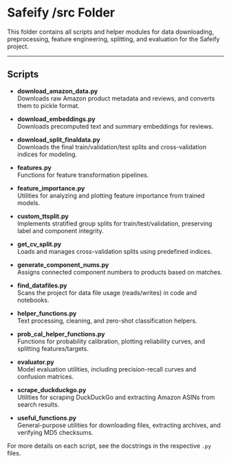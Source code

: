 # Safeify /src Folder

This folder contains all scripts and helper modules for data downloading, preprocessing, feature engineering, splitting, and evaluation for the Safeify project.

---

## Scripts

- **download_amazon_data.py**  
  Downloads raw Amazon product metadata and reviews, and converts them to pickle format.

- **download_embeddings.py**  
  Downloads precomputed text and summary embeddings for reviews.

- **download_split_finaldata.py**  
  Downloads the final train/validation/test splits and cross-validation indices for modeling.

- **features.py**  
  Functions for feature transformation pipelines.

- **feature_importance.py**  
  Utilities for analyzing and plotting feature importance from trained models.

- **custom_ttsplit.py**  
  Implements stratified group splits for train/test/validation, preserving label and component integrity.

- **get_cv_split.py**  
  Loads and manages cross-validation splits using predefined indices.

- **generate_component_nums.py**  
  Assigns connected component numbers to products based on matches.

- **find_datafiles.py**  
  Scans the project for data file usage (reads/writes) in code and notebooks.

- **helper_functions.py**  
  Text processing, cleaning, and zero-shot classification helpers.

- **prob_cal_helper_functions.py**  
  Functions for probability calibration, plotting reliability curves, and splitting features/targets.

- **evaluator.py**  
  Model evaluation utilities, including precision-recall curves and confusion matrices.

- **scrape_duckduckgo.py**  
  Utilities for scraping DuckDuckGo and extracting Amazon ASINs from search results.

- **useful_functions.py**  
  General-purpose utilities for downloading files, extracting archives, and verifying MD5 checksums.

For more details on each script, see the docstrings in the respective `.py` files.
